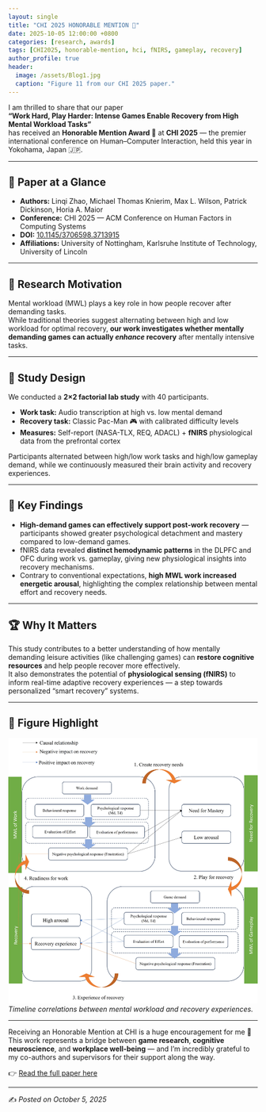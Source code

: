 ```yaml
---
layout: single
title: "CHI 2025 HONORABLE MENTION 🏅"
date: 2025-10-05 12:00:00 +0800
categories: [research, awards]
tags: [CHI2025, honorable-mention, hci, fNIRS, gameplay, recovery]
author_profile: true
header:
  image: /assets/Blog1.jpg
  caption: "Figure 11 from our CHI 2025 paper."
---
```


I am thrilled to share that our paper  
**“Work Hard, Play Harder: Intense Games Enable Recovery from High Mental Workload Tasks”**  
has received an **Honorable Mention Award 🏅** at **CHI 2025** — the premier international conference on Human–Computer Interaction, held this year in Yokohama, Japan 🇯🇵.

---

## 📄 Paper at a Glance
- **Authors:** Linqi Zhao, Michael Thomas Knierim, Max L. Wilson, Patrick Dickinson, Horia A. Maior  
- **Conference:** CHI 2025 — ACM Conference on Human Factors in Computing Systems  
- **DOI:** [10.1145/3706598.3713915](https://doi.org/10.1145/3706598.3713915)  
- **Affiliations:** University of Nottingham, Karlsruhe Institute of Technology, University of Lincoln

---

## 🧠 Research Motivation
Mental workload (MWL) plays a key role in how people recover after demanding tasks.  
While traditional theories suggest alternating between high and low workload for optimal recovery, **our work investigates whether mentally demanding games can actually *enhance* recovery** after mentally intensive tasks.

---

## 🧪 Study Design
We conducted a **2×2 factorial lab study** with 40 participants.  
- **Work task:** Audio transcription at high vs. low mental demand  
- **Recovery task:** Classic Pac-Man 🎮 with calibrated difficulty levels  
- **Measures:** Self-report (NASA-TLX, REQ, ADACL) + **fNIRS** physiological data from the prefrontal cortex

Participants alternated between high/low work tasks and high/low gameplay demand, while we continuously measured their brain activity and recovery experiences.

---

## 🌟 Key Findings
- **High-demand games can effectively support post-work recovery** — participants showed greater psychological detachment and mastery compared to low-demand games.  
- fNIRS data revealed **distinct hemodynamic patterns** in the DLPFC and OFC during work vs. gameplay, giving new physiological insights into recovery mechanisms.  
- Contrary to conventional expectations, **high MWL work increased energetic arousal**, highlighting the complex relationship between mental effort and recovery needs.

---

## 🏆 Why It Matters
This study contributes to a better understanding of how mentally demanding leisure activities (like challenging games) can **restore cognitive resources** and help people recover more effectively.  
It also demonstrates the potential of **physiological sensing (fNIRS)** to inform real-time adaptive recovery experiences — a step towards personalized “smart recovery” systems.

---

## 📸 Figure Highlight
![Figure 11](/assets/Blog1.jpg)  
*Timeline correlations between mental workload and recovery experiences.*

---

Receiving an Honorable Mention at CHI is a huge encouragement for me 🌟
This work represents a bridge between **game research**, **cognitive neuroscience**, and **workplace well-being** — and I’m incredibly grateful to my co-authors and supervisors for their support along the way.

👉 [Read the full paper here](https://doi.org/10.1145/3706598.3713915)

---

✍️ _Posted on October 5, 2025_

